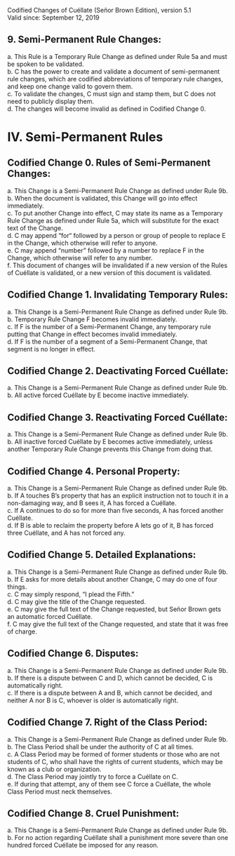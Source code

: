 Codified Changes of Cuéllate (Señor Brown Edition), version 5.1  
Valid since: September 12, 2019

## 9. Semi-Permanent Rule Changes:
a. This Rule is a Temporary Rule Change as defined under Rule 5a and must be spoken to be validated.  
b. C has the power to create and validate a document of semi-permanent rule changes, which are codified abbreviations of temporary rule changes, and keep one change valid to govern them.  
c. To validate the changes, C must sign and stamp them, but C does not need to publicly display them.  
d. The changes will become invalid as defined in Codified Change 0.

# IV. Semi-Permanent Rules
## Codified Change 0. Rules of Semi-Permanent Changes:
a. This Change is a Semi-Permanent Rule Change as defined under Rule 9b.  
b. When the document is validated, this Change will go into effect immediately.  
c. To put another Change into effect, C may state its name as a Temporary Rule Change as defined under Rule 5a, which will substitute for the exact text of the Change.  
d. C may append “for“ followed by a person or group of people to replace E in the Change, which otherwise will refer to anyone.  
e. C may append “number” followed by a number to replace F in the Change, which otherwise will refer to any number.  
f. This document of changes will be invalidated if a new version of the Rules of Cuéllate is validated, or a new version of this document is validated.

## Codified Change 1. Invalidating Temporary Rules:
a. This Change is a Semi-Permanent Rule Change as defined under Rule 9b.  
b. Temporary Rule Change F becomes invalid immediately.  
c. If F is the number of a Semi-Permanent Change, any temporary rule putting that Change in effect becomes invalid immediately.  
d. If F is the number of a segment of a Semi-Permanent Change, that segment is no longer in effect.

## Codified Change 2. Deactivating Forced Cuéllate:
a. This Change is a Semi-Permanent Rule Change as defined under Rule 9b.  
b. All active forced Cuéllate by E become inactive immediately. 

## Codified Change 3. Reactivating Forced Cuéllate:
a. This Change is a Semi-Permanent Rule Change as defined under Rule 9b.  
b. All inactive forced Cuéllate by E becomes active immediately, unless another Temporary Rule Change prevents this Change from doing that.

## Codified Change 4. Personal Property:
a. This Change is a Semi-Permanent Rule Change as defined under Rule 9b.  
b. If A touches B’s property that has an explicit instruction not to touch it in a non-damaging way, and B sees it, A has forced a Cuéllate.  
c. If A continues to do so for more than five seconds, A has forced another Cuéllate.  
d. If B is able to reclaim the property before A lets go of it, B has forced three Cuéllate, and A has not forced any.

## Codified Change 5. Detailed Explanations:
a. This Change is a Semi-Permanent Rule Change as defined under Rule 9b.  
b. If E asks for more details about another Change, C may do one of four things.  
c. C may simply respond, “I plead the Fifth.”  
d. C may give the title of the Change requested.  
e. C may give the full text of the Change requested, but Señor Brown gets an automatic forced Cuéllate.  
f. C may give the full text of the Change requested, and state that it was free of charge.

## Codified Change 6. Disputes:
a. This Change is a Semi-Permanent Rule Change as defined under Rule 9b.  
b. If there is a dispute between C and D, which cannot be decided, C is automatically right.  
c. If there is a dispute between A and B, which cannot be decided, and neither A nor B is C, whoever is older is automatically right.

## Codified Change 7. Right of the Class Period:
a. This Change is a Semi-Permanent Rule Change as defined under Rule 9b.  
b. The Class Period shall be under the authority of C at all times.  
c. A Class Period may be formed of former students or those who are not students of C, who shall have the rights of current students, which may be known as a club or organization.  
d. The Class Period may jointly try to force a Cuéllate on C.  
e. If during that attempt, any of them see C force a Cuéllate, the whole Class Period must neck themselves.

## Codified Change 8. Cruel Punishment:
a. This Change is a Semi-Permanent Rule Change as defined under Rule 9b.  
b. For no action regarding Cuéllate shall a punishment more severe than one hundred forced Cuéllate be imposed for any reason.
